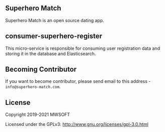 ## Superhero Match
Superhero Match is an open source dating app.

## consumer-superhero-register
This micro-service is responsible for consuming user registration data and storing it in the database and Elasticsearch. 

## Becoming Contributor
If you want to become contributor, please send email to this address - `info@superhero-match.com`.

## License
Copyright 2019-2021 MWSOFT

Licensed under the GPLv3: http://www.gnu.org/licenses/gpl-3.0.html